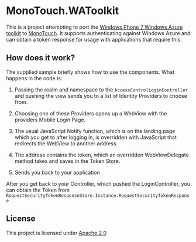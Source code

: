MonoTouch.WAToolkit
===================
This is a project attempting to port the [Windows Phone 7 Windows Azure toolkit](http://watwp.codeplex.com/) to [MonoTouch](http://ios.xamarin.com/).
It supports authenticating against Windows Azure and can obtain a token response for usage with applications that require this.

How does it work?
-------
The supplied sample briefly shows how to use the components. What happens in the code is:

1. Passing the realm and namespace to the `AccessControlLoginController` and pushing the view sends you to a list of Identity Providers to choose from.

2. Choosing one of these Providers opens up a WebView with the providers Mobile Login Page.

3. The usual JavaScript Notify function, which is on the landing page which you get to after logging in, is overridden with JavaScript that redirects the WebView to another address.

4. The address contains the token, which an overridden WebViewDelegate method takes and saves in the Token Store.

5. Sends you back to your application

After you get back to your Controller, which pushed the LoginController, you can obtain the Token from `RequestSecurityTokenResponseStore.Instance.RequestSecurityTokenResponse`

License
-------
This project is licensed under [Apache 2.0](http://www.apache.org/licenses/LICENSE-2.0)

